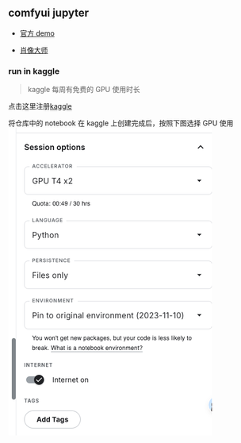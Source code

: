 ## comfyui jupyter

- [官方 demo](comfyui-kaggle.ipynb)

- [肖像大师](portrait-master.ipynb)

### run in kaggle

> kaggle 每周有免费的 GPU 使用时长

点击这里注册[kaggle](https://www.kaggle.com/)

将仓库中的 notebook 在 kaggle 上创建完成后，按照下图选择 GPU 使用
![img](./imgshot/option.png)
